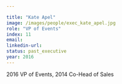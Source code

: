 ```yaml
---

title: "Kate Apel"
image: /images/people/exec_kate_apel.jpg
role: "VP of Events"
index: 11
email:
linkedin-url:
status: past_executive
year: 2016
---
```

2016 VP of Events, 2014 Co-Head of Sales

